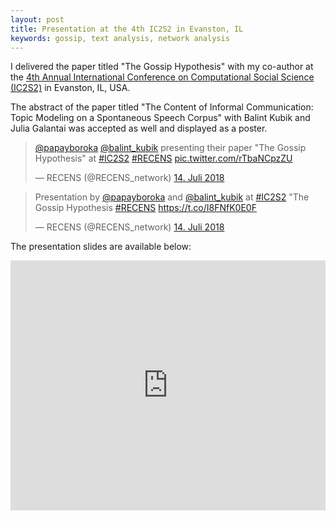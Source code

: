 ```yaml
---
layout: post
title: Presentation at the 4th IC2S2 in Evanston, IL
keywords: gossip, text analysis, network analysis
---
```


I delivered the paper titled "The Gossip Hypothesis" with my co-author at the [4th Annual International Conference on Computational Social Science (IC2S2)](https://www.kellogg.northwestern.edu/news-events/conference/ic2s2/2018.aspx) in Evanston, IL, USA. 

The abstract of the paper titled "The Content of Informal Communication: Topic Modeling on a Spontaneous Speech Corpus" with Balint Kubik and Julia Galantai was accepted as well and displayed as a poster. 

<blockquote class="twitter-tweet" data-lang="de"><p lang="en" dir="ltr"><a href="https://twitter.com/papayboroka?ref_src=twsrc%5Etfw">@papayboroka</a> <a href="https://twitter.com/balint_kubik?ref_src=twsrc%5Etfw">@balint_kubik</a> presenting their paper &quot;The Gossip Hypothesis&quot; at <a href="https://twitter.com/hashtag/IC2S2?src=hash&amp;ref_src=twsrc%5Etfw">#IC2S2</a> <a href="https://twitter.com/hashtag/RECENS?src=hash&amp;ref_src=twsrc%5Etfw">#RECENS</a> <a href="https://t.co/rTbaNCpzZU">pic.twitter.com/rTbaNCpzZU</a></p>&mdash; RECENS (@RECENS_network) <a href="https://twitter.com/RECENS_network/status/1018220686177906689?ref_src=twsrc%5Etfw">14. Juli 2018</a></blockquote>
<script async src="https://platform.twitter.com/widgets.js" charset="utf-8"></script>

<blockquote class="twitter-tweet" data-lang="de"><p lang="en" dir="ltr">Presentation by <a href="https://twitter.com/papayboroka?ref_src=twsrc%5Etfw">@papayboroka</a> and <a href="https://twitter.com/balint_kubik?ref_src=twsrc%5Etfw">@balint_kubik</a> at <a href="https://twitter.com/hashtag/IC2S2?src=hash&amp;ref_src=twsrc%5Etfw">#IC2S2</a> &quot;The Gossip Hypothesis <a href="https://twitter.com/hashtag/RECENS?src=hash&amp;ref_src=twsrc%5Etfw">#RECENS</a> <a href="https://t.co/I8FNfK0E0F">https://t.co/I8FNfK0E0F</a></p>&mdash; RECENS (@RECENS_network) <a href="https://twitter.com/RECENS_network/status/1018204473431330816?ref_src=twsrc%5Etfw">14. Juli 2018</a></blockquote>
<script async src="https://platform.twitter.com/widgets.js" charset="utf-8"></script>

The presentation slides are available below:

<iframe id="iframe_container" frameborder="0" webkitallowfullscreen="" mozallowfullscreen="" allowfullscreen="" allow="autoplay; fullscreen" width="100%" height="400" src="https://prezi.com/embed/bs2dnr14_j2x/?bgcolor=ffffff&amp;lock_to_path=0&amp;autoplay=0&amp;autohide_ctrls=0&amp;landing_data=bHVZZmNaNDBIWnNjdEVENDRhZDFNZGNIUE43MHdLNWpsdFJLb2ZHanI0U2hvWDhac2YveXd5WDVnV2NmMmxlcG1RPT0&amp;landing_sign=ddhd5Brc2UUhKXVwuwNTas0wlSBcPLyeiWjZ3Fzrb0E"></iframe>
